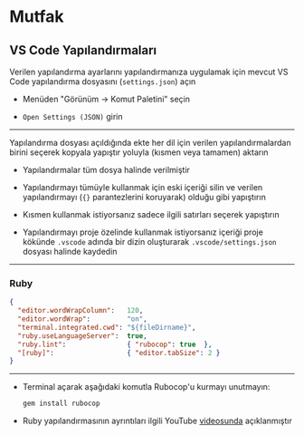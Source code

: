 Mutfak
======

## VS Code Yapılandırmaları

Verilen yapılandırma ayarlarını yapılandırmanıza uygulamak için mevcut VS Code yapılandırma dosyasını (`settings.json`) açın

- Menüden "Görünüm → Komut Paletini" seçin

- `Open Settings (JSON)` girin

---

Yapılandırma dosyası açıldığında ekte her dil için verilen yapılandırmalardan birini seçerek kopyala yapıştır yoluyla (kısmen veya tamamen) aktarın

- Yapılandırmalar tüm dosya halinde verilmiştir

- Yapılandırmayı tümüyle kullanmak için eski içeriği silin ve verilen yapılandırmayı (`{}` parantezlerini koruyarak)
  olduğu gibi yapıştırın

- Kısmen kullanmak istiyorsanız sadece ilgili satırları seçerek yapıştırın

- Yapılandırmayı proje özelinde kullanmak istiyorsanız içeriği proje kökünde `.vscode` adında bir dizin oluşturarak
  `.vscode/settings.json` dosyası halinde kaydedin

---

### Ruby

```json
{
  "editor.wordWrapColumn":   120,
  "editor.wordWrap":         "on",
  "terminal.integrated.cwd": "${fileDirname}",
  "ruby.useLanguageServer":  true,
  "ruby.lint":               { "rubocop": true  },
  "[ruby]":                  { "editor.tabSize": 2 }
}
```

---

- Terminal açarak aşağıdaki komutla Rubocop'u kurmayı unutmayın:

  ```sh
  gem install rubocop
  ```

- Ruby yapılandırmasının ayrıntıları ilgili YouTube [videosunda](https://www.youtube.com/watch?v=5nQg3RoI97c)
  açıklanmıştır
